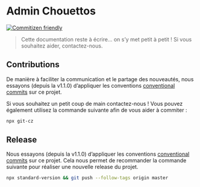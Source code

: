 # Admin Chouettos

[![Commitizen friendly](https://img.shields.io/badge/commitizen-friendly-brightgreen.svg)](http://commitizen.github.io/cz-cli/)

> Cette documentation reste à écrire… on s’y met petit à petit !
> Si vous souhaitez aider, contactez-nous.

## Contributions

De manière à faciliter la communication et le partage des nouveautés, nous essayons (depuis la v1.1.0) d’appliquer les conventions
[conventional commits](https://www.conventionalcommits.org/en/v1.0.0-beta.3/)
sur ce projet.

Si vous souhaitez un petit coup de main contactez-nous !
Vous pouvez également utilisez la commande suivante afin de vous aider à commiter :

```bash
npx git-cz
```

## Release

Nous essayons (depuis la v1.1.0) d’appliquer les conventions
[conventional commits](https://www.conventionalcommits.org/en/v1.0.0-beta.3/)
sur ce projet.
Cela nous permet de recommander la commande suivante pour réaliser une nouvelle release du projet. 

```bash
npx standard-version && git push --follow-tags origin master
```
